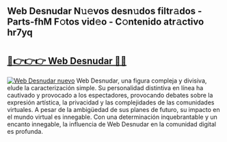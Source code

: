 ## Web Desnudar N𝚞𝚎vos desn𝚞dos filtr𝚊dos - Parts-fhM F𝚘tos vid𝚎o - C𝚘ntenido atr𝚊ctivo hr7yq

# <h2><a href="http://mb48tyy.tromn.icu/?c=Web+Desnudar">🔗👉👉👉 Web Desnudar 🔗🔗</a></h2>

[![Web Desnudar nuevo](https://i.imgur.com/pEAQMta.gif)](http://mb48tyy.tromn.icu/?c=Web+Desnudar)
Web Desnudar, una figura compleja y divisiva, elude la caracterización simple. Su personalidad distintiva en línea ha cautivado y provocado a los espectadores, provocando debates sobre la expresión artística, la privacidad y las complejidades de las comunidades virtuales. A pesar de la ambigüedad de sus planes de futuro, su impacto en el mundo virtual es innegable. Con una determinación inquebrantable y un encanto innegable, la influencia de Web Desnudar en la comunidad digital es profunda.
